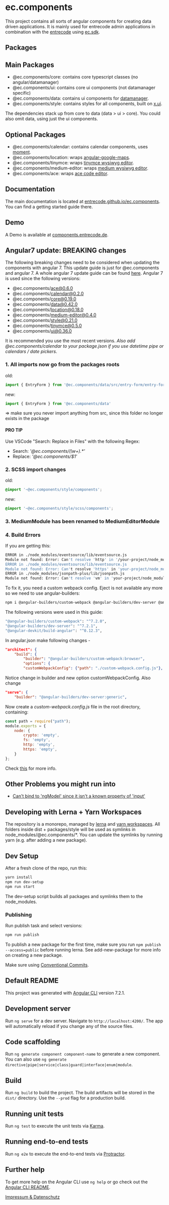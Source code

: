 # ec.components

This project contains all sorts of angular components for creating data driven applications.
It is mainly used for entrecode admin applications in combination with the [entrecode](https://doc.entrecode.de) using [ec.sdk](https://github.com/entrecode/ec.sdk).

## Packages

## Main Packages

- @ec.components/core: contains core typescript classes (no angular/datamanager)
- @ec.components/ui: contains core ui components (not datamanager specific)
- @ec.components/data: contains ui components for [datamanager](https://doc.entrecode.de).
- @ec.components/style: contains styles for all components, built on [x.ui](https://entrecode.github.io/x.ui/).

The dependencies stack up from core to data (data > ui > core). You could also omit data, using just the ui components.

## Optional Packages

- @ec.components/calendar: contains calendar components, uses [moment](https://github.com/moment/moment).
- @ec.components/location: wraps [angular-google-maps](https://github.com/SebastianM/angular-google-maps).
- @ec.components/tinymce: wraps [tinymce wysiwyg editor](https://github.com/tinymce/tinymce).
- @ec.components/medium-editor: wraps [medium wysiwyg editor](https://github.com/yabwe/medium-editor).
- @ec.components/ace: wraps [ace code editor](https://github.com/ajaxorg/ace).

## Documentation

The main documentation is located at [entrecode.github.io/ec.components](https://entrecode.github.io/ec.components/). You can find a getting started guide there.

## Demo

A Demo is available at [components.entrecode.de](https://components.entrecode.de).

## Angular7 update: BREAKING changes

The following breaking changes need to be considered when updating the components with angular 7. This update guide is just for @ec.components and angular 7. A whole angular 7 update guide can be found [here](https://update.angular.io/).
Angular 7 is used since the following versions:

- @ec.components/ace@0.6.0
- @ec.components/calendar@0.2.0
- @ec.components/core@0.19.0
- @ec.components/data@0.42.0
- @ec.components/location@0.18.0
- @ec.components/medium-editor@0.4.0
- @ec.components/style@0.21.0
- @ec.components/tinymce@0.5.0
- @ec.components/ui@0.36.0

It is recommended you use the most recent versions. *Also add @ec.components/calendar to your package.json if you use datetime pipe or calendars / date pickers*.

### 1. All imports now go from the packages roots

old:

```ts
import { EntryForm } from '@ec.components/data/src/entry-form/entry-form.component'
```

new:

```ts
import { EntryForm } from '@ec.components/data'
```

=> make sure you never import anything from src, since this folder no longer exists in the package

#### PRO TIP

Use VSCode "Search: Replace in Files" with the following Regex:

- Search: _'@ec.components/(\w+).*'_
- Replace: _'@ec.components/$1'_

### 2. SCSS import changes

old:

```scss
@import '~@ec.components/style/components';
```

new:

```scss
@import '~@ec.components/style/scss/components';
```

### 3. MediumModule has been renamed to MediumEditorModule

### 4. Build Errors

If you are getting this:

```sh
ERROR in ./node_modules/eventsource/lib/eventsource.js
Module not found: Error: Can't resolve 'http' in '/your-project/node_modules/eventsource/lib'
ERROR in ./node_modules/eventsource/lib/eventsource.js
Module not found: Error: Can't resolve 'https' in 'your-project/node_modules/eventsource/lib'
ERROR in ./node_modules/jsonpath-plus/lib/jsonpath.js
Module not found: Error: Can't resolve 'vm' in 'your-project/node_modules/jsonpath-plus/lib'
```

To fix it, you need a custom webpack config. Eject is not available any more so we need to use angular-builders:

```sh
npm i @angular-builders/custom-webpack @angular-builders/dev-server @angular-devkit/build-angular --save-dev
```

The following versions were used in this guide:

```sh
"@angular-builders/custom-webpack": "^7.2.0",
"@angular-builders/dev-server": "^7.2.1",
"@angular-devkit/build-angular": "^0.12.3",
```

In angular.json make following changes -

```json
"architect": {
    "build": {
        "builder": "@angular-builders/custom-webpack:browser",
        "options": {
        "customWebpackConfig": {"path": "./custom-webpack.config.js"},
```

Notice change in builder and new option customWebpackConfig. Also change

```json
"serve": {
    "builder": "@angular-builders/dev-server:generic",
```

Now create a _custom-webpack.config.js_ file in the root directory, containing:

```js
const path = require("path");
module.exports = {
    node: {
        crypto: 'empty',
        fs: 'empty',
        http: 'empty',
        https: 'empty',
    }
};
```

Check [this](https://stackoverflow.com/questions/39187556/angular-cli-where-is-webpack-config-js-file-new-angular6-does-not-support-ng-e) for more info.

## Other Problems you might run into

- [Can't bind to 'ngModel' since it isn't a known property of 'input'](https://stackoverflow.com/questions/38892771/cant-bind-to-ngmodel-since-it-isnt-a-known-property-of-input)


## Developing with Lerna + Yarn Workspaces

The repository is a monorepo, managed by [lerna](https://github.com/lerna/lerna) and [yarn workspaces](https://yarnpkg.com/lang/en/docs/workspaces/).
All folders inside dist + packages/style will be used as symlinks in node_modules/@ec.components/*.
You can update the symlinks by running yarn (e.g. after adding a new package).

## Dev Setup

After a fresh clone of the repo, run this:

```sh
yarn install
npm run dev-setup
npm run start
```

The dev-setup script builds all packages and symlinks them to the node_modules.

### Publishing

Run publish task and select versions:

```sh
npm run publish
```

To publish a new package for the first time, make sure you run ```npm publish --access=public``` before running lerna. See add-new-package for more info on creating a new package.

Make sure using [Conventional Commits](https://www.conventionalcommits.org).

## Default README

This project was generated with [Angular CLI](https://github.com/angular/angular-cli) version 7.2.1.

## Development server

Run `ng serve` for a dev server. Navigate to `http://localhost:4200/`. The app will automatically reload if you change any of the source files.

## Code scaffolding

Run `ng generate component component-name` to generate a new component. You can also use `ng generate directive|pipe|service|class|guard|interface|enum|module`.

## Build

Run `ng build` to build the project. The build artifacts will be stored in the `dist/` directory. Use the `--prod` flag for a production build.

## Running unit tests

Run `ng test` to execute the unit tests via [Karma](https://karma-runner.github.io).

## Running end-to-end tests

Run `ng e2e` to execute the end-to-end tests via [Protractor](http://www.protractortest.org/).

## Further help

To get more help on the Angular CLI use `ng help` or go check out the [Angular CLI README](https://github.com/angular/angular-cli/blob/master/README.md).

[Impressum & Datenschutz](https://entrecode.de/datenschutz)
